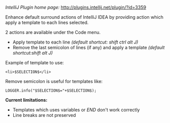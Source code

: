 _IntelliJ Plugin home page:_ http://plugins.intellij.net/plugin/?id=3359

Enhance default surround actions of IntelliJ IDEA by providing action which apply a template to each lines selected.


2 actions are available under the Code menu.
  * Apply template to each line _(default shortcut: shift ctrl alt J)_
  * Remove the last semicolon of lines (if any) and apply a template _(default shortcut:shift alt J)_


Example of template to use:
```
<li>$SELECTION$</li>
```

Remove semicolon is useful for templates like:
```
LOGGER.info("$SELECTION$="+$SELECTION$);
```


**Current limitations:**
  * Templates which uses variables or $END$ don't work correctly
  * Line breaks are not preserved
